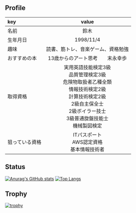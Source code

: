 ## Profile

| key | value |
| :--- | :---: |
| 名前 | 鈴木 |
| 生年月日 | 1998/11/4 |
| 趣味 | 読書、筋トレ、音楽ゲーム、資格勉強|
| おすすめの本 | 13歳からのアート思考　　末永幸歩 |
| 取得資格 | 実用英語技能検定3級<br>品質管理検定3級<br>危険物取扱者乙種全類<br>情報技術検定2級<br>計算技術検定2級<br>2級自主保全士<br>2級ボイラー技士<br>3級普通旋盤技能士<br>機械製図検定 |
| 狙っている資格 | ITパスポート<br>AWS認定資格<br>基本情報技術者 |

## Status

[![Anurag's GitHub stats](https://github-readme-stats.vercel.app/api?username=kanbaru-github&show_icons=true&theme=radical)](https://github.com/anuraghazra/github-readme-stats)
[![Top Langs](https://github-readme-stats.vercel.app/api/top-langs/?username=kanbaru-github)](https://github.com/anuraghazra/github-readme-stats)

## Trophy

[![trophy](https://github-profile-trophy.vercel.app/?username=kanbaru-github&theme=onedark)](https://github.com/ryo-ma/github-profile-trophy)
